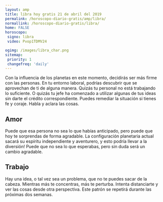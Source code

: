 ```yaml
---
layout: amp
title: libra hoy gratis 21 de abril del 2019 
permalink: /horoscopo-diario-gratis/amp/libra/
normallink: /horoscopo-diario-gratis/libra/
home: FALSE
horoscopo:
 signo: libra
 video: Pvop1TDMV24

ogimg: /images/libra_char.png
sitemap:
 priority: 1
 changefreq: 'daily'
---
```



Con la influencia de los planetas en este momento, decidirás ser más firme con las personas. En tu entorno laboral, podrías descubrir que se aprovechan de ti de alguna manera. Quizás tu personal no está trabajando lo suficiente. O quizás tu jefe ha comenzado a utilizar algunas de tus ideas sin darte el crédito correspondiente. Puedes remediar la situación si tienes fe y coraje. Habla y aclara las cosas.

## Amor

Puede que esa persona no sea lo que habías anticipado, pero puede que hoy te sorprendas de forma agradable. La configuración planetaria actual sacará su espíritu independiente y aventurero, y esto podría llevar a la diversión! Puede que no sea lo que esperabas, pero sin duda será un cambio agradable.

## Trabajo

Hay una idea, o tal vez sea un problema, que no te puedes sacar de la cabeza. Mientras más te concentras, más te perturba. Intenta distanciarte y ver las cosas desde otra perspectiva. Este patrón se repetirá durante las próximas dos semanas.